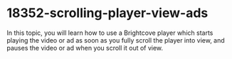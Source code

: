 # 18352-scrolling-player-view-ads
In this topic, you will learn how to use a Brightcove player which starts playing the video or ad as soon as you fully scroll the player into view, and pauses the video or ad when you scroll it out of view.
